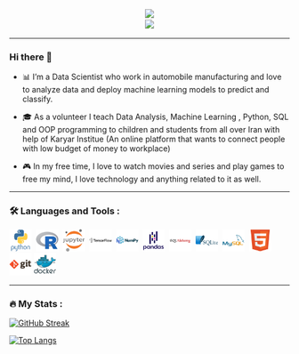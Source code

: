 


<div id="header" align="center">
  <img src="https://chools.in/wp-content/uploads/DS_6-1.gif" width="500"/>
</div>

<div id="header" align="center">
  <img src="https://komarev.com/ghpvc/?username=showmidelo&style=flat-square&color=blue" width="100"/>
</div>

--- 
### Hi there 👋

- 📊 I’m a Data Scientist who work in automobile manufacturing and love to analyze data and deploy machine learning models to predict and classify.

- 🎓 As a volunteer I teach Data Analysis, Machine Learning , Python, SQL and OOP programming to children and students from all over Iran with help of Karyar Institue (An online platform that wants to connect people with low budget of money to workplace)

- 🎮 In my free time, I love to watch movies and series and play games to free my mind, I love technology and anything related to it as well.

<!-- - :mailbox:How to reach me: [![Linkedin Badge](https://img.shields.io/badge/-kakbar-blue?style=flat&logo=Linkedin&logoColor=white)](your-linkedin-url) -->

---

### 🛠️ Languages and Tools :

<div>
   <img src="https://github.com/devicons/devicon/blob/master/icons/python/python-original-wordmark.svg" title="Python" alt="Python" width="40" height="40"/>&nbsp; 
   <img src="https://github.com/devicons/devicon/blob/master/icons/r/r-original.svg" title="R" alt="R" width="40" height="40"/>&nbsp;   
   <img src="https://github.com/devicons/devicon/blob/master/icons/jupyter/jupyter-original-wordmark.svg" title="Jupyter" alt="Jupyter" width="40" height="40"/>&nbsp;
   <img src="https://github.com/devicons/devicon/blob/master/icons/tensorflow/tensorflow-line-wordmark.svg" title="Tensorflow" alt="Tensorflow" width="40" height="40"/>&nbsp;  
   <img src="https://github.com/devicons/devicon/blob/master/icons/numpy/numpy-original-wordmark.svg" title="Numpy" alt="Numpy" width="40" height="40"/>&nbsp;
   <img src="https://github.com/devicons/devicon/blob/master/icons/pandas/pandas-original-wordmark.svg" title="Pandas" alt="Pandas" width="40" height="40"/>&nbsp;
   <img src="https://github.com/devicons/devicon/blob/master/icons/sqlalchemy/sqlalchemy-original-wordmark.svg" title="sqlalchemy" alt="sqlalchemy" width="40" height="40"/>&nbsp;
   <img src="https://github.com/devicons/devicon/blob/master/icons/sqlite/sqlite-original-wordmark.svg" title="sqlite" alt="sqlite" width="40" height="40"/>&nbsp;
   <img src="https://github.com/devicons/devicon/blob/master/icons/mysql/mysql-original-wordmark.svg" title="MySQL"  alt="MySQL" width="40" height="40"/>&nbsp;      
  <img src="https://github.com/devicons/devicon/blob/master/icons/html5/html5-original.svg" title="HTML5" alt="HTML" width="40" height="40"/>&nbsp;
  <img src="https://github.com/devicons/devicon/blob/master/icons/git/git-original-wordmark.svg" title="Git" **alt="Git" width="40" height="40"/>
  <img src="https://github.com/devicons/devicon/blob/master/icons/docker/docker-original-wordmark.svg" title="Docker" **alt="Docker" width="40" height="40"/>
</div>

---


### 🔥 My Stats :

[![GitHub Streak](http://github-readme-streak-stats.herokuapp.com?user=showmidelo&theme=dark&background=000000)](https://git.io/streak-stats)


[![Top Langs](https://github-readme-stats.vercel.app/api/top-langs/?username=showmidelo&layout=compact&theme=vision-friendly-dark)](https://github.com/anuraghazra/github-readme-stats)
<!--
**showmidelo/showmidelo** is a ✨ _special_ ✨ repository because its `README.md` (this file) appears on your GitHub profile.

Here are some ideas to get you started:

- 🔭 I’m currently working on ...
- 🌱 I’m currently learning ...
- 👯 I’m looking to collaborate on ...
- 🤔 I’m looking for help with ...
- 💬 Ask me about ...
- 📫 How to reach me: ...
- 😄 Pronouns: ...
- ⚡ Fun fact: ...
-->
